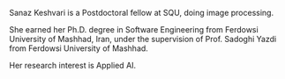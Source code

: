Sanaz Keshvari is a Postdoctoral fellow at SQU, doing image processing.

She earned her Ph.D. degree in Software Engineering from Ferdowsi University of Mashhad, Iran, under the supervision of Prof. Sadoghi Yazdi from Ferdowsi University of Mashhad.

Her research interest is Applied AI.
